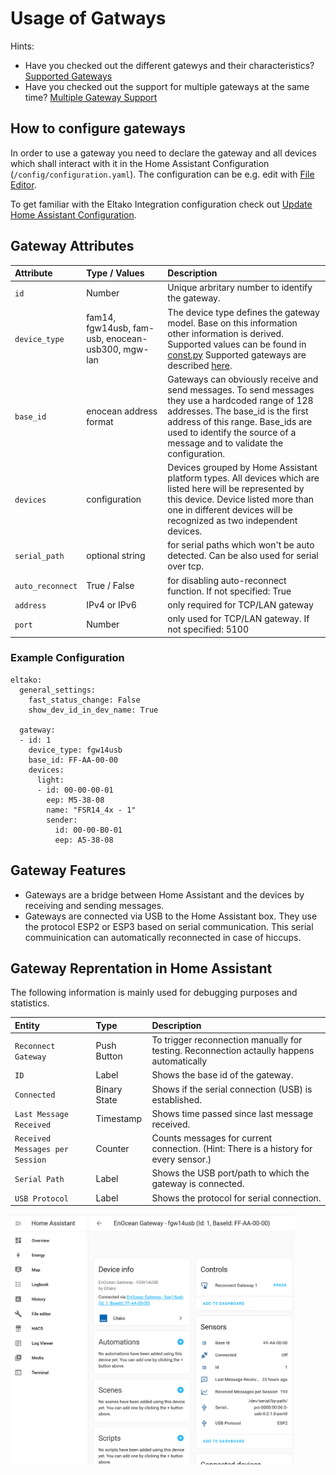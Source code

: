 # Usage of Gatways

Hints: 
* Have you checked out the different gatewys and their characteristics? [Supported Gateways](../gateways/readme.md)
* Have you checked out the support for multiple gateways at the same time? [Multiple Gateway Support](../multiple-gateway-support/readme.md)

## How to configure gateways

In order to use a gateway you need to declare the gateway and all devices which shall interact with it in the Home Assistant Configuration (`/config/configuration.yaml`). The configuration can be e.g. edit with [File Editor](https://github.com/home-assistant/addons/tree/master/configurator).

To get familiar with the Eltako Integration configuration check out [Update Home Assistant Configuration](../update_home_assistant_configuration.md).

## Gateway Attributes
| Attribute   | Type / Values   | Description |
| :---        | :---        | :---        |
| `id` | Number | Unique arbritary number to identify the gateway. |
| `device_type` | fam14, fgw14usb, fam-usb, enocean-usb300, mgw-lan | The device type defines the gateway model. Base on this information other information is derived. Supported values can be found in [const.py](../../custom_components/eltako/const.py) Supported gateways are described [here](../gateways/readme.md). |
| `base_id` | enocean address format | Gateways can obviously receive and send messages. To send messages they use a hardcoded range of 128 addresses. The base_id is the first address of this range. Base_ids are used to identify the source of a message and to validate the configuration. |
| `devices` | configuration | Devices grouped by Home Assistant platform types. All devices which are listed here will be represented by this device. Device listed more than one in different devices will be recognized as two independent devices. |
| `serial_path` | optional string | for serial paths which won't be auto detected. Can be also used for serial over tcp. |
| `auto_reconnect` | True / False | for disabling auto-reconnect function. If not specified: True |
| `address` | IPv4 or IPv6 | only required for TCP/LAN gateway |
| `port` | Number | only used for TCP/LAN gateway. If not specified: 5100 |


### Example Configuration
```
eltako:
  general_settings:
    fast_status_change: False
    show_dev_id_in_dev_name: True

  gateway:
  - id: 1
    device_type: fgw14usb
    base_id: FF-AA-00-00
    devices:
      light:
      - id: 00-00-00-01
        eep: M5-38-08
        name: "FSR14_4x - 1"
        sender:
          id: 00-00-B0-01
          eep: A5-38-08
```

## Gateway Features

* Gateways are a bridge between Home Assistant and the devices by receiving and sending messages.
* Gateways are connected via USB to the Home Assistant box. They use the protocol ESP2 or ESP3 based on serial communication. This serial commuinication can automatically reconnected in case of hiccups.


## Gateway Reprentation in Home Assistant

The following information is mainly used for debugging purposes and statistics.

| Entity   | Type | Description |
| :---        | :---        | :---        |
| `Reconnect Gateway` | Push Button | To trigger reconnection manually for testing. Reconnection actaully happens automatically  |
| `ID` | Label | Shows the base id of the gateway. |
| `Connected` | Binary State | Shows if the serial connection (USB) is established. |
| `Last Message Received` | Timestamp | Shows time passed since last message received. |
| `Received Messages per Session` | Counter | Counts messages for current connection. (Hint: There is a history for every sensor.) |
| `Serial Path` | Label | Shows the USB port/path to which the gateway is connected. |
| `USB Protocol` | Label | Shows the protocol for serial connection. |

<img src="screenshot-gateway-representation.png" height="400" />